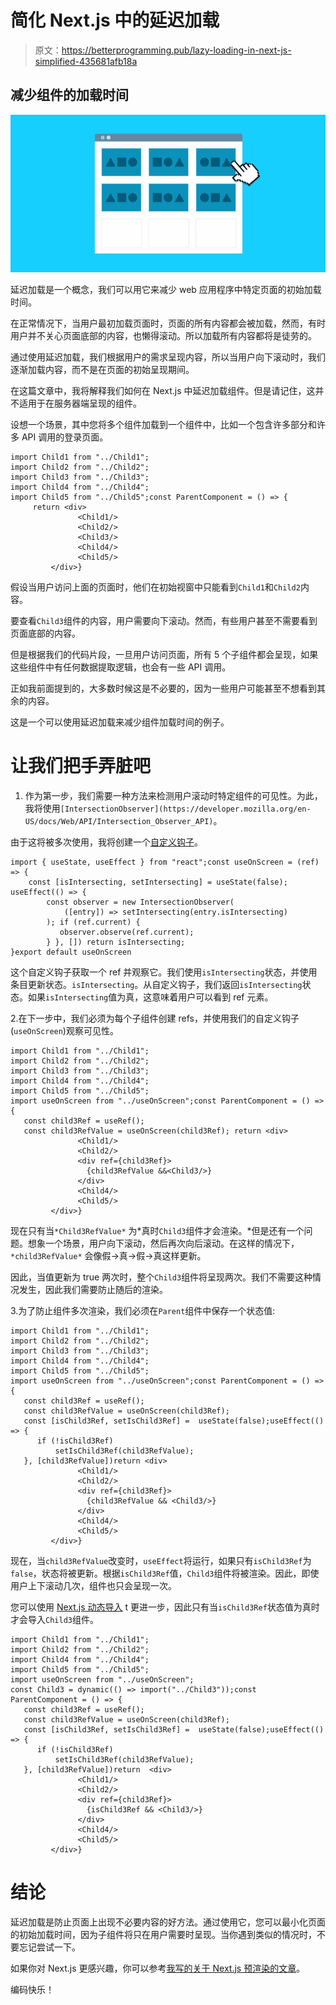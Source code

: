 # 简化 Next.js 中的延迟加载

> 原文：<https://betterprogramming.pub/lazy-loading-in-next-js-simplified-435681afb18a>

## 减少组件的加载时间

![](img/f47b0f2cc24e7d63d1551811bc7b466e.png)

延迟加载是一个概念，我们可以用它来减少 web 应用程序中特定页面的初始加载时间。

在正常情况下，当用户最初加载页面时，页面的所有内容都会被加载，然而，有时用户并不关心页面底部的内容，也懒得滚动。所以加载所有内容都将是徒劳的。

通过使用延迟加载，我们根据用户的需求呈现内容，所以当用户向下滚动时，我们逐渐加载内容，而不是在页面的初始呈现期间。

在这篇文章中，我将解释我们如何在 Next.js 中延迟加载组件。但是请记住，这并不适用于在服务器端呈现的组件。

设想一个场景，其中您将多个组件加载到一个组件中，比如一个包含许多部分和许多 API 调用的登录页面。

```
import Child1 from "../Child1";
import Child2 from "../Child2";
import Child3 from "../Child3";
import Child4 from "../Child4";
import Child5 from "../Child5";const ParentComponent = () => {
     return <div>
               <Child1/>
               <Child2/>
               <Child3/>
               <Child4/>
               <Child5/>           
         </div>}
```

假设当用户访问上面的页面时，他们在初始视窗中只能看到`Child1`和`Child2`内容。

要查看`Child3`组件的内容，用户需要向下滚动。然而，有些用户甚至不需要看到页面底部的内容。

但是根据我们的代码片段，一旦用户访问页面，所有 5 个子组件都会呈现，如果这些组件中有任何数据提取逻辑，也会有一些 API 调用。

正如我前面提到的，大多数时候这是不必要的，因为一些用户可能甚至不想看到其余的内容。

这是一个可以使用延迟加载来减少组件加载时间的例子。

# 让我们把手弄脏吧

1.  作为第一步，我们需要一种方法来检测用户滚动时特定组件的可见性。为此，我将使用`[IntersectionObserver](https://developer.mozilla.org/en-US/docs/Web/API/Intersection_Observer_API)`。

由于这将被多次使用，我将创建一个[自定义钩子](https://reactjs.org/docs/hooks-custom.html)。

```
import { useState, useEffect } from "react";const useOnScreen = (ref) => {
    const [isIntersecting, setIntersecting] = useState(false); useEffect(() => {
        const observer = new IntersectionObserver(
            ([entry]) => setIntersecting(entry.isIntersecting)
        ); if (ref.current) {
           observer.observe(ref.current);
        } }, []) return isIntersecting;
}export default useOnScreen
```

这个自定义钩子获取一个 ref 并观察它。我们使用`isIntersecting`状态，并使用条目更新状态。`isIntersecting`。从自定义钩子，我们返回`isIntersecting`状态。如果`isIntersecting`值为真，这意味着用户可以看到 ref 元素。

2.在下一步中，我们必须为每个子组件创建 refs，并使用我们的自定义钩子(`useOnScreen`)观察可见性。

```
import Child1 from "../Child1";
import Child2 from "../Child2";
import Child3 from "../Child3";
import Child4 from "../Child4";
import Child5 from "../Child5";
import useOnScreen from "../useOnScreen";const ParentComponent = () => {
   const child3Ref = useRef();
   const child3RefValue = useOnScreen(child3Ref); return <div>
               <Child1/>       
               <Child2/>
               <div ref={child3Ref}>
                 {child3RefValue &&<Child3/>}
               </div>
               <Child4/>
               <Child5/>           
         </div>}
```

现在只有当`*Child3RefValue*` 为*真时`Child3`组件才会渲染。*但是还有一个问题。想象一个场景，用户向下滚动，然后再次向后滚动。在这样的情况下，`*child3RefValue*` 会像假→真→假→真这样更新。

因此，当值更新为 true 两次时，整个`Child3`组件将呈现两次。我们不需要这种情况发生，因此我们需要防止随后的渲染。

3.为了防止组件多次渲染，我们必须在`Parent`组件中保存一个状态值:

```
import Child1 from "../Child1";
import Child2 from "../Child2";
import Child3 from "../Child3";
import Child4 from "../Child4";
import Child5 from "../Child5";
import useOnScreen from "../useOnScreen";const ParentComponent = () => {
   const child3Ref = useRef();
   const child3RefValue = useOnScreen(child3Ref);
   const [isChild3Ref, setIsChild3Ref] =  useState(false);useEffect(() => {
      if (!isChild3Ref)
          setIsChild3Ref(child3RefValue);
   }, [child3RefValue])return <div>
               <Child1/>       
               <Child2/>
               <div ref={child3Ref}>
                 {child3RefValue && <Child3/>}
               </div>
               <Child4/>
               <Child5/>          
         </div>}
```

现在，当`child3RefValue`改变时，`useEffect`将运行，如果只有`isChild3Ref`为`false`，状态将被更新。根据`isChild3Ref`值，`Child3`组件将被渲染。因此，即使用户上下滚动几次，组件也只会呈现一次。

您可以使用 [Next.js 动态导入](https://nextjs.org/docs/advanced-features/dynamic-import) t 更进一步，因此只有当`isChild3Ref`状态值为真时才会导入`Child3`组件。

```
import Child1 from "../Child1";
import Child2 from "../Child2";
import Child4 from "../Child4";
import Child5 from "../Child5";
import useOnScreen from "../useOnScreen";
const Child3 = dynamic(() => import("../Child3"));const ParentComponent = () => {
   const child3Ref = useRef();
   const child3RefValue = useOnScreen(child3Ref);
   const [isChild3Ref, setIsChild3Ref] =  useState(false);useEffect(() => {
      if (!isChild3Ref)
          setIsChild3Ref(child3RefValue);
   }, [child3RefValue])return  <div>
               <Child1/>       
               <Child2/>
               <div ref={child3Ref}>
                 {isChild3Ref && <Child3/>}
               </div>
               <Child4/>
               <Child5/>         
         </div>}
```

# 结论

延迟加载是防止页面上出现不必要内容的好方法。通过使用它，您可以最小化页面的初始加载时间，因为子组件将只在用户需要时呈现。当你遇到类似的情况时，不要忘记尝试一下。

如果你对 Next.js 更感兴趣，你可以参考[我写的关于 Next.js 预渲染的文章](https://medium.com/@kithma/pre-rendering-in-next-js-f042ad18c3c0)。

编码快乐！